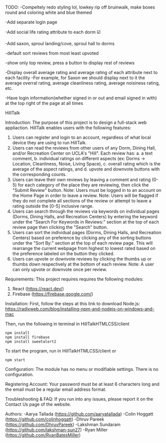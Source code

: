 TODO:
-Compeltely redo styling lol, lowkey rip off bruinwalk, make boxes round and coloring white and blue themed

-Add separate login page

-Add social life rating attribute to each dorm ☑️

-Add saxon, sproul landing/cove, sproul hall to dorms

-default sort reviews from most least upvoted

-show only top review, press a button to display rest of reviews

-Display overall average rating and average rating of each attribute next to each facility
    -For example, for Saxon we should display next to it the average overral rating, average cleanliness rating, average noisiness rating, etc.

-Have login information(whether signed in or out and email signed in with) at the top right of the page at all times


HillTalk

Introduction: 
The purpose of this project is to design a full-stack web appliaction. HillTalk enables users with the following features:
1. Users can register and login to an account, regardless of what local device they are using to run HillTalk.
2. Users can read the reviews from other users of any Dorm, Dining Hall, and/or Recreation Center on UCLA's "Hill". Each review has:
    a. a text comment, 
    b. individual ratings on different aspects (ex: Dorms -> Location, Cleanliness, Noise, Living Space), 
    c. overall rating which is the average of the aspect ratings, and 
    d. upvote and downvote buttons with the corresponding counts.
3. Users can leave their own reviews by leaving a comment and rating (0-5) for each category of the place they are reviewing, then click the "Submit Review" button. 
    Note: Users must be logged in to an account on the Home Page in order to leave a review. 
    Note: Users will be flagged if they do not complete all sections of the review or attempt to leave a rating outside the [0-5] inclusive range.
4. Users can search through the reviews via keywords on individual pages (Dorms, Dining Halls, and Recreation Centers) by entering the keyword under the "Search For Keywords in Reviews:" section at the top of each review page then clicking the "Search" button.
5. Users can sort the individual pages (Dorms, Dining Halls, and Recreation Centers) based on preference by clicking any of the sorting buttons under the "Sort By:" section at the top of each review page. This will rearrange the current webpage from highest to lowest rated based on the preference labeled on the button they clicked.
6. Users can upvote or downvote reviews by clicking the thumbs up or thumbs down respectively at the bottom of each review.
    Note: A user can only upvote or downvote once per review.

Requirements:
This project requires requires the following modules:
1. React (https://react.dev/)
2. Firebase (https://firebase.google.com/)

Installation:
First, follow the steps at this link to download Node.js:
https://radixweb.com/blog/installing-npm-and-nodejs-on-windows-and-mac

Then, run the following in terminal in HillTalkHTMLCSS/client

    npm install
    npm install firebase
    npm install sweetalert2

To start the program, run in HillTalkHTMLCSS/client or 

    npm start

Configuration:
The module has no menu or modifiable settings. There is no configuration.

Registering Account:
Your password must be at least 6 characters long and the email must be a regular email address format.

Troubleshooting & FAQ:
If you run into any issues, please report it on the Contact Us page of the website.

Authors:
-Aarya Tallada (https://github.com/aaryatallada)
-Colin Hoggatt (https://github.com/colinhoggatt)
-Dhruv Pareek (https://github.com/DhruvPareek)
-Lakshman Sundaram (https://github.com/lakshman-sun27)
-Ryan Miller (https://github.com/RyanBatesMiller)
